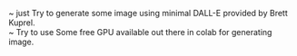 ~ just Try to generate some image using minimal DALL-E provided by Brett Kuprel.    
~ Try to use Some free GPU available out there in colab for generating image.
